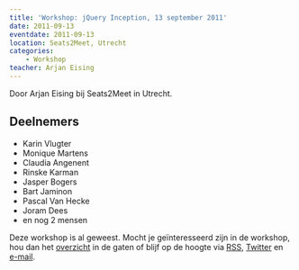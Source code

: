 ```yaml
---
title: 'Workshop: jQuery Inception, 13 september 2011'
date: 2011-09-13
eventdate: 2011-09-13
location: Seats2Meet, Utrecht
categories:
    - Workshop
teacher: Arjan Eising
---
```


Door Arjan Eising bij Seats2Meet in Utrecht.

## Deelnemers

-   Karin Vlugter
-   Monique Martens
-   Claudia Angenent
-   Rinske Karman
-   Jasper Bogers
-   Bart Jaminon
-   Pascal Van Hecke
-   Joram Dees
-   en nog 2 mensen

Deze workshop is al geweest. Mocht je geïnteresseerd zijn in de workshop, hou dan het [overzicht](/workshops) in de gaten of blijf op de hoogte via [RSS](http://feeds.feedburner.com/FronteersWorkshops), [Twitter](https://twitter.com/fronteers) en [e-mail](/workshops#per-mail).
